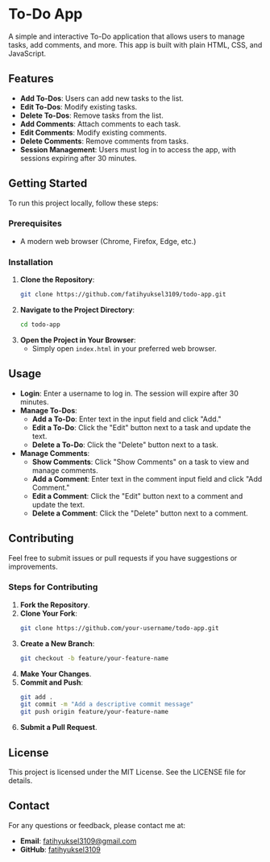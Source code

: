 # To-Do App

A simple and interactive To-Do application that allows users to manage tasks, add comments, and more. This app is built with plain HTML, CSS, and JavaScript.

## Features

- **Add To-Dos**: Users can add new tasks to the list.
- **Edit To-Dos**: Modify existing tasks.
- **Delete To-Dos**: Remove tasks from the list.
- **Add Comments**: Attach comments to each task.
- **Edit Comments**: Modify existing comments.
- **Delete Comments**: Remove comments from tasks.
- **Session Management**: Users must log in to access the app, with sessions expiring after 30 minutes.

## Getting Started

To run this project locally, follow these steps:

### Prerequisites

- A modern web browser (Chrome, Firefox, Edge, etc.)

### Installation

1. **Clone the Repository**:
    ```bash
    git clone https://github.com/fatihyuksel3109/todo-app.git
    ```
2. **Navigate to the Project Directory**:
    ```bash
    cd todo-app
    ```
3. **Open the Project in Your Browser**:
    - Simply open `index.html` in your preferred web browser.

## Usage

- **Login**: Enter a username to log in. The session will expire after 30 minutes.
- **Manage To-Dos**:
  - **Add a To-Do**: Enter text in the input field and click "Add."
  - **Edit a To-Do**: Click the "Edit" button next to a task and update the text.
  - **Delete a To-Do**: Click the "Delete" button next to a task.
- **Manage Comments**:
  - **Show Comments**: Click "Show Comments" on a task to view and manage comments.
  - **Add a Comment**: Enter text in the comment input field and click "Add Comment."
  - **Edit a Comment**: Click the "Edit" button next to a comment and update the text.
  - **Delete a Comment**: Click the "Delete" button next to a comment.

## Contributing

Feel free to submit issues or pull requests if you have suggestions or improvements.

### Steps for Contributing

1. **Fork the Repository**.
2. **Clone Your Fork**:
    ```bash
    git clone https://github.com/your-username/todo-app.git
    ```
3. **Create a New Branch**:
    ```bash
    git checkout -b feature/your-feature-name
    ```
4. **Make Your Changes**.
5. **Commit and Push**:
    ```bash
    git add .
    git commit -m "Add a descriptive commit message"
    git push origin feature/your-feature-name
    ```
6. **Submit a Pull Request**.

## License

This project is licensed under the MIT License. See the LICENSE file for details.

## Contact

For any questions or feedback, please contact me at:

- **Email**: fatihyuksel3109@gmail.com
- **GitHub**: [fatihyuksel3109](https://github.com/fatihyuksel3109)
